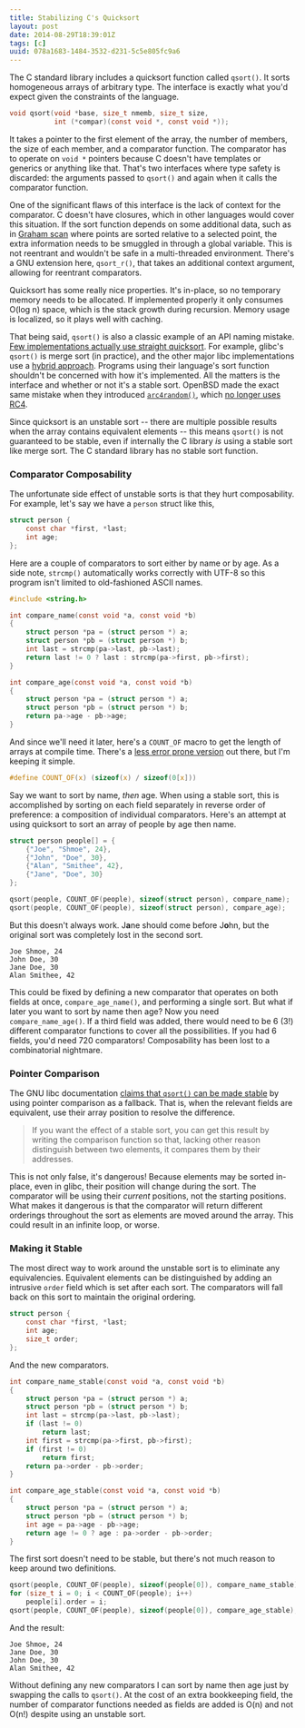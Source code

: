 ```yaml
---
title: Stabilizing C's Quicksort
layout: post
date: 2014-08-29T18:39:01Z
tags: [c]
uuid: 078a1683-1484-3532-d231-5c5e805fc9a6
---
```


The C standard library includes a quicksort function called `qsort()`.
It sorts homogeneous arrays of arbitrary type. The interface is exactly
what you'd expect given the constraints of the language.

~~~c
void qsort(void *base, size_t nmemb, size_t size,
           int (*compar)(const void *, const void *));
~~~

It takes a pointer to the first element of the array, the number of
members, the size of each member, and a comparator function. The
comparator has to operate on `void *` pointers because C doesn't have
templates or generics or anything like that. That's two interfaces
where type safety is discarded: the arguments passed to `qsort()` and
again when it calls the comparator function.

One of the significant flaws of this interface is the lack of context
for the comparator. C doesn't have closures, which in other languages
would cover this situation. If the sort function depends on some
additional data, such as in [Graham scan][scan] where points are
sorted relative to a selected point, the extra information needs to be
smuggled in through a global variable. This is not reentrant and
wouldn't be safe in a multi-threaded environment. There's a GNU
extension here, `qsort_r()`, that takes an additional context
argument, allowing for reentrant comparators.

Quicksort has some really nice properties. It's in-place, so no
temporary memory needs to be allocated. If implemented properly it
only consumes O(log n) space, which is the stack growth during
recursion. Memory usage is localized, so it plays well with caching.

That being said, `qsort()` is also a classic example of an API naming
mistake. [Few implementations actually use straight
quicksort][shootout]. For example, glibc's `qsort()` is merge sort (in
practice), and the other major libc implementations use a [hybrid
approach][timsort]. Programs using their language's sort function
shouldn't be concerned with how it's implemented. All the matters is
the interface and whether or not it's a stable sort. OpenBSD made the
exact same mistake when they introduced [`arc4random()`][arc4random],
which [no longer uses RC4][chacha20].

Since quicksort is an unstable sort -- there are multiple possible
results when the array contains equivalent elements -- this means
`qsort()` is not guaranteed to be stable, even if internally the C
library *is* using a stable sort like merge sort. The C standard
library has no stable sort function.

### Comparator Composability

The unfortunate side effect of unstable sorts is that they hurt
composability. For example, let's say we have a `person` struct like
this,

~~~c
struct person {
    const char *first, *last;
    int age;
};
~~~

Here are a couple of comparators to sort either by name or by age. As
a side note, `strcmp()` automatically works correctly with UTF-8 so
this program isn't limited to old-fashioned ASCII names.

~~~c
#include <string.h>

int compare_name(const void *a, const void *b)
{
    struct person *pa = (struct person *) a;
    struct person *pb = (struct person *) b;
    int last = strcmp(pa->last, pb->last);
    return last != 0 ? last : strcmp(pa->first, pb->first);
}

int compare_age(const void *a, const void *b)
{
    struct person *pa = (struct person *) a;
    struct person *pb = (struct person *) b;
    return pa->age - pb->age;
}
~~~

And since we'll need it later, here's a `COUNT_OF` macro to get the
length of arrays at compile time. There's a [less error prone
version][countof] out there, but I'm keeping it simple.

~~~c
#define COUNT_OF(x) (sizeof(x) / sizeof(0[x]))
~~~

Say we want to sort by name, *then* age. When using a stable sort,
this is accomplished by sorting on each field separately in reverse
order of preference: a composition of individual comparators. Here's
an attempt at using quicksort to sort an array of people by age then
name.

~~~c
struct person people[] = {
    {"Joe", "Shmoe", 24},
    {"John", "Doe", 30},
    {"Alan", "Smithee", 42},
    {"Jane", "Doe", 30}
};

qsort(people, COUNT_OF(people), sizeof(struct person), compare_name);
qsort(people, COUNT_OF(people), sizeof(struct person), compare_age);
~~~

But this doesn't always work. J**a**ne should come before J**o**hn,
but the original sort was completely lost in the second sort.

    Joe Shmoe, 24
    John Doe, 30
    Jane Doe, 30
    Alan Smithee, 42

This could be fixed by defining a new comparator that operates on both
fields at once, `compare_age_name()`, and performing a single sort.
But what if later you want to sort by name then age? Now you need
`compare_name_age()`. If a third field was added, there would need to
be 6 (3!) different comparator functions to cover all the
possibilities. If you had 6 fields, you'd need 720 comparators!
Composability has been lost to a combinatorial nightmare.

### Pointer Comparison

The GNU libc documentation [claims that `qsort()` can be made
stable][gnu] by using pointer comparison as a fallback. That is, when
the relevant fields are equivalent, use their array position to
resolve the difference.

> If you want the effect of a stable sort, you can get this result by
> writing the comparison function so that, lacking other reason
> distinguish between two elements, it compares them by their
> addresses.

This is not only false, it's dangerous! Because elements may be sorted
in-place, even in glibc, their position will change during the sort.
The comparator will be using their *current* positions, not the
starting positions. What makes it dangerous is that the comparator
will return different orderings throughout the sort as elements are
moved around the array. This could result in an infinite loop, or
worse.

### Making it Stable

The most direct way to work around the unstable sort is to eliminate
any equivalencies. Equivalent elements can be distinguished by adding
an intrusive `order` field which is set after each sort. The
comparators will fall back on this sort to maintain the original
ordering.

~~~c
struct person {
    const char *first, *last;
    int age;
    size_t order;
};
~~~

And the new comparators.

~~~c
int compare_name_stable(const void *a, const void *b)
{
    struct person *pa = (struct person *) a;
    struct person *pb = (struct person *) b;
    int last = strcmp(pa->last, pb->last);
    if (last != 0)
        return last;
    int first = strcmp(pa->first, pb->first);
    if (first != 0)
        return first;
    return pa->order - pb->order;
}

int compare_age_stable(const void *a, const void *b)
{
    struct person *pa = (struct person *) a;
    struct person *pb = (struct person *) b;
    int age = pa->age - pb->age;
    return age != 0 ? age : pa->order - pb->order;
}
~~~

The first sort doesn't need to be stable, but there's not much reason
to keep around two definitions.

~~~c
qsort(people, COUNT_OF(people), sizeof(people[0]), compare_name_stable);
for (size_t i = 0; i < COUNT_OF(people); i++)
    people[i].order = i;
qsort(people, COUNT_OF(people), sizeof(people[0]), compare_age_stable);
~~~

And the result:

    Joe Shmoe, 24
    Jane Doe, 30
    John Doe, 30
    Alan Smithee, 42

Without defining any new comparators I can sort by name then age just
by swapping the calls to `qsort()`. At the cost of an extra
bookkeeping field, the number of comparator functions needed as fields
are added is O(n) and not O(n!) despite using an unstable sort.


[scan]: http://en.wikipedia.org/wiki/Graham_scan
[shootout]: http://calmerthanyouare.org/2013/05/31/qsort-shootout.html
[arc4random]: http://www.openbsd.org/cgi-bin/man.cgi?query=arc4random&sektion=3
[chacha20]: http://marc.info/?l=openbsd-cvs&m=138065251627052&w=2
[timsort]: http://en.wikipedia.org/wiki/Timsort
[countof]: http://stackoverflow.com/a/1598827
[gnu]: http://www.gnu.org/software/libc/manual/html_node/Array-Sort-Function.html
